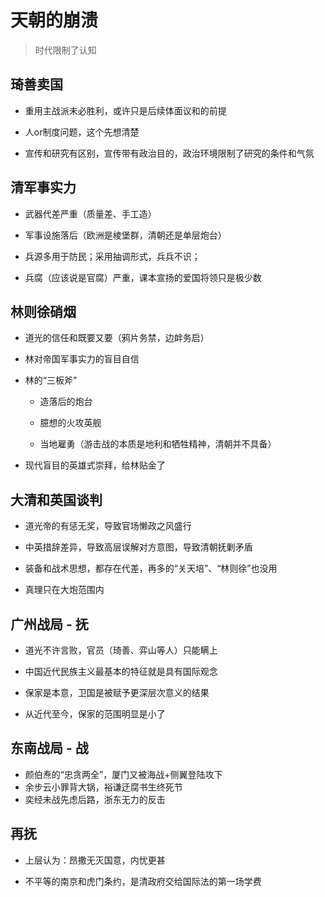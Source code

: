 # 天朝的崩溃

> 时代限制了认知

## 琦善卖国

- 重用主战派未必胜利，或许只是后续体面议和的前提

- 人or制度问题，这个先想清楚

- 宣传和研究有区别，宣传带有政治目的，政治环境限制了研究的条件和气氛

## 清军事实力

- 武器代差严重（质量差、手工造）

- 军事设施落后（欧洲是棱堡群，清朝还是单层炮台）

- 兵源多用于防民；采用抽调形式，兵兵不识；

- 兵腐（应该说是官腐）严重，课本宣扬的爱国将领只是极少数

## 林则徐硝烟

- 道光的信任和既要又要（鸦片务禁，边衅务启）

- 林对帝国军事实力的盲目自信

- 林的“三板斧”
  
  - 造落后的炮台
  
  - 臆想的火攻英舰
  
  - 当地雇勇（游击战的本质是地利和牺牲精神，清朝并不具备）

- 现代盲目的英雄式崇拜，给林贴金了

## 大清和英国谈判

- 道光帝的有惩无奖，导致官场懒政之风盛行

- 中英措辞差异，导致高层误解对方意图，导致清朝抚剿矛盾

- 装备和战术思想，都存在代差，再多的“关天培”、“林则徐”也没用

- 真理只在大炮范围内

## 广州战局 - 抚

- 道光不许言败，官员（琦善、弈山等人）只能瞒上

- 中国近代民族主义最基本的特征就是具有国际观念

- 保家是本意，卫国是被赋予更深层次意义的结果

- 从近代至今，保家的范围明显是小了

## 东南战局 - 战

- 颜伯焘的“忠贪两全”，厦门又被海战+侧翼登陆攻下
- 余步云小罪背大锅，裕谦迂腐书生终死节
- 奕经未战先虑后路，浙东无力的反击

## 再抚

- 上层认为：昂撒无灭国意，内忧更甚

- 不平等的南京和虎门条约，是清政府交给国际法的第一场学费
